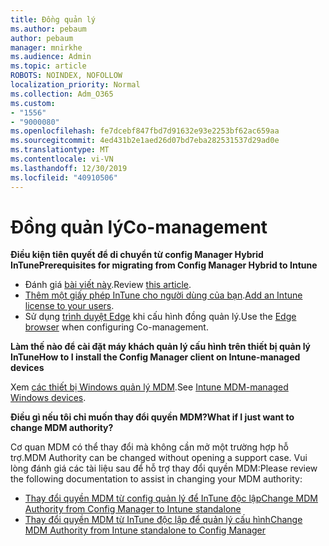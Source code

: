 ```yaml
---
title: Đồng quản lý
ms.author: pebaum
author: pebaum
manager: mnirkhe
ms.audience: Admin
ms.topic: article
ROBOTS: NOINDEX, NOFOLLOW
localization_priority: Normal
ms.collection: Adm_O365
ms.custom:
- "1556"
- "9000080"
ms.openlocfilehash: fe7dcebf847fbd7d91632e93e2253bf62ac659aa
ms.sourcegitcommit: 4ed431b2e1aed26d07bd7eba282531537d29ad0e
ms.translationtype: MT
ms.contentlocale: vi-VN
ms.lasthandoff: 12/30/2019
ms.locfileid: "40910506"
---
```

# <a name="co-management"></a><span data-ttu-id="9d70a-102">Đồng quản lý</span><span class="sxs-lookup"><span data-stu-id="9d70a-102">Co-management</span></span>

<span data-ttu-id="9d70a-103">**Điều kiện tiên quyết để di chuyển từ config Manager Hybrid InTune**</span><span class="sxs-lookup"><span data-stu-id="9d70a-103">**Prerequisites for migrating from Config Manager Hybrid to Intune**</span></span>

- <span data-ttu-id="9d70a-104">Đánh giá [bài viết này](https://docs.microsoft.com/sccm/mdm/deploy-use/migrate-hybridmdm-to-intunesa).</span><span class="sxs-lookup"><span data-stu-id="9d70a-104">Review [this article](https://docs.microsoft.com/sccm/mdm/deploy-use/migrate-hybridmdm-to-intunesa).</span></span>
- <span data-ttu-id="9d70a-105">[Thêm một giấy phép InTune cho người dùng của bạn](https://docs.microsoft.com/intune/licenses-assign).</span><span class="sxs-lookup"><span data-stu-id="9d70a-105">[Add an Intune license to your users](https://docs.microsoft.com/intune/licenses-assign).</span></span>
- <span data-ttu-id="9d70a-106">Sử dụng [trình duyệt Edge](https://www.microsoft.com/windows/microsoft-edge) khi cấu hình đồng quản lý.</span><span class="sxs-lookup"><span data-stu-id="9d70a-106">Use the [Edge browser](https://www.microsoft.com/windows/microsoft-edge) when configuring Co-management.</span></span>

<span data-ttu-id="9d70a-107">**Làm thế nào để cài đặt máy khách quản lý cấu hình trên thiết bị quản lý InTune**</span><span class="sxs-lookup"><span data-stu-id="9d70a-107">**How to I install the Config Manager client on Intune-managed devices**</span></span>

<span data-ttu-id="9d70a-108">Xem [các thiết bị Windows quản lý MDM](https://docs.microsoft.com/sccm/core/clients/deploy/deploy-clients-to-windows-computers#bkmk_mdm).</span><span class="sxs-lookup"><span data-stu-id="9d70a-108">See [Intune MDM-managed Windows devices](https://docs.microsoft.com/sccm/core/clients/deploy/deploy-clients-to-windows-computers#bkmk_mdm).</span></span>

<span data-ttu-id="9d70a-109">**Điều gì nếu tôi chỉ muốn thay đổi quyền MDM?**</span><span class="sxs-lookup"><span data-stu-id="9d70a-109">**What if I just want to change MDM authority?**</span></span>

<span data-ttu-id="9d70a-110">Cơ quan MDM có thể thay đổi mà không cần mở một trường hợp hỗ trợ.</span><span class="sxs-lookup"><span data-stu-id="9d70a-110">MDM Authority can be changed without opening a support case.</span></span> <span data-ttu-id="9d70a-111">Vui lòng đánh giá các tài liệu sau để hỗ trợ thay đổi quyền MDM:</span><span class="sxs-lookup"><span data-stu-id="9d70a-111">Please review the following documentation to assist in changing your MDM authority:</span></span>
- [<span data-ttu-id="9d70a-112">Thay đổi quyền MDM từ config quản lý để InTune độc lập</span><span class="sxs-lookup"><span data-stu-id="9d70a-112">Change MDM Authority from Config Manager to Intune standalone</span></span>](https://docs.microsoft.com/sccm/mdm/deploy-use/migrate-change-mdm-authority)
- [<span data-ttu-id="9d70a-113">Thay đổi quyền MDM từ InTune độc lập để quản lý cấu hình</span><span class="sxs-lookup"><span data-stu-id="9d70a-113">Change MDM Authority from Intune standalone to Config Manager</span></span>](https://docs.microsoft.com/intune-classic/deploy-use/prerequisites-for-enrollment#what-to-do-if-you-choose-the-wrong-mdm-authority-setting)